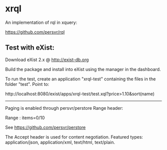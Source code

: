 xrql
====

An implementation of rql in xquery:

https://github.com/persvr/rql

Test with eXist:
--------

Download eXist 2.x @ http://exist-db.org

Build the package and install into eXist using the manager in the dashboard.

To run the test, create an application "xrql-test" containing the files in the folder "test". Point to:

http://localhost:8080/exist/apps/xrql-test/test.xql?price>1.10&sort(name)

---

Paging is enabled through persvr/perstore Range header:

Range : items=0/10

See https://github.com/persvr/perstore

The Accept header is used for content negotiation. Featured types: application/json, application/xml, text/html, text/plain.
